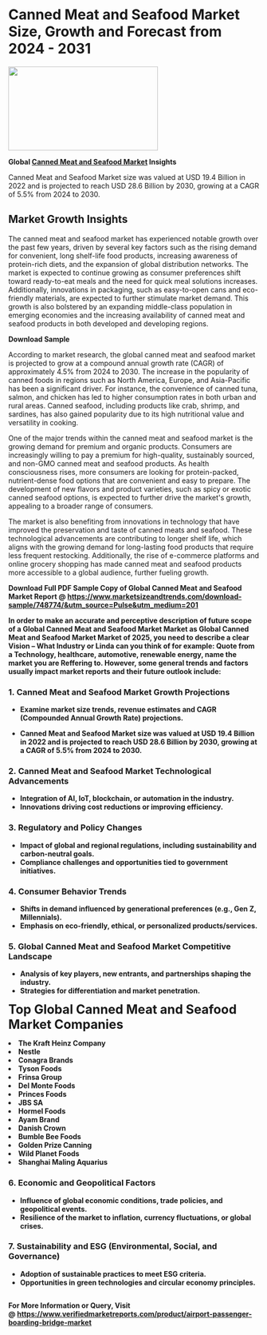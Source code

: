 <H1>Canned Meat and Seafood Market Size, Growth and Forecast from 2024 - 2031</H1><img class="aligncenter size-medium wp-image-584254" src="https://thirdeyenews.in/wp-content/uploads/2024/09/Global-Market-Research-300x168.jpeg" alt="" width="300" height="168" /><p><strong>Global&nbsp;<a href="https://www.marketsizeandtrends.com/download-sample/748774/&amp;utm_source=Pulse&amp;utm_medium=201">Canned Meat and Seafood Market</a> Insights</strong></p><p>Canned Meat and Seafood Market size was valued at USD 19.4 Billion in 2022 and is projected to reach USD 28.6 Billion by 2030, growing at a CAGR of 5.5% from 2024 to 2030.</p><p><h2>Market Growth Insights</h2> <p>The canned meat and seafood market has experienced notable growth over the past few years, driven by several key factors such as the rising demand for convenient, long shelf-life food products, increasing awareness of protein-rich diets, and the expansion of global distribution networks. The market is expected to continue growing as consumer preferences shift toward ready-to-eat meals and the need for quick meal solutions increases. Additionally, innovations in packaging, such as easy-to-open cans and eco-friendly materials, are expected to further stimulate market demand. This growth is also bolstered by an expanding middle-class population in emerging economies and the increasing availability of canned meat and seafood products in both developed and developing regions.</p> <p><strong>Download Sample</strong></p> <p>According to market research, the global canned meat and seafood market is projected to grow at a compound annual growth rate (CAGR) of approximately 4.5% from 2024 to 2030. The increase in the popularity of canned foods in regions such as North America, Europe, and Asia-Pacific has been a significant driver. For instance, the convenience of canned tuna, salmon, and chicken has led to higher consumption rates in both urban and rural areas. Canned seafood, including products like crab, shrimp, and sardines, has also gained popularity due to its high nutritional value and versatility in cooking.</p> <p>One of the major trends within the canned meat and seafood market is the growing demand for premium and organic products. Consumers are increasingly willing to pay a premium for high-quality, sustainably sourced, and non-GMO canned meat and seafood products. As health consciousness rises, more consumers are looking for protein-packed, nutrient-dense food options that are convenient and easy to prepare. The development of new flavors and product varieties, such as spicy or exotic canned seafood options, is expected to further drive the market's growth, appealing to a broader range of consumers.</p> <p>The market is also benefiting from innovations in technology that have improved the preservation and taste of canned meats and seafood. These technological advancements are contributing to longer shelf life, which aligns with the growing demand for long-lasting food products that require less frequent restocking. Additionally, the rise of e-commerce platforms and online grocery shopping has made canned meat and seafood products more accessible to a global audience, further fueling growth.</p> <p><strong></p><p><span class=""><strong>Download Full PDF Sample Copy of Global Canned Meat and Seafood Market Report</strong> @ <a href="https://www.marketsizeandtrends.com/download-sample/748774/&amp;utm_source=Pulse&amp;utm_medium=201" target="_blank">https://www.marketsizeandtrends.com/download-sample/748774/&amp;utm_source=Pulse&amp;utm_medium=201</a></span></p><p>In order to make an accurate and perceptive description of future scope of a Global&nbsp;Canned Meat and Seafood Market Market as Global&nbsp;Canned Meat and Seafood Market Market of 2025, you need to describe a clear Vision &ndash; What Industry or Linda can you think of for example: Quote from a Technology, healthcare, automotive, renewable energy, name the market you are Reffering to. However, some general trends and factors usually impact market reports and their future outlook include:</p><h3>1.&nbsp;<strong>Canned Meat and Seafood Market Growth Projections</strong></h3><ul><li>Examine market size trends, revenue estimates and CAGR (Compounded Annual Growth Rate) projections.</li><li><p>Canned Meat and Seafood Market size was valued at USD 19.4 Billion in 2022 and is projected to reach USD 28.6 Billion by 2030, growing at a CAGR of 5.5% from 2024 to 2030.</p></li></ul><h3>2.&nbsp;<strong>Canned Meat and Seafood Market Technological Advancements</strong></h3><ul><li>Integration of AI, IoT, blockchain, or automation in the industry.</li><li>Innovations driving cost reductions or improving efficiency.</li></ul><h3>3.&nbsp;<strong>Regulatory and Policy Changes</strong></h3><ul><li>Impact of global and regional regulations, including sustainability and carbon-neutral goals.</li><li>Compliance challenges and opportunities tied to government initiatives.</li></ul><h3>4.&nbsp;<strong>Consumer Behavior Trends</strong></h3><ul><li>Shifts in demand influenced by generational preferences (e.g., Gen Z, Millennials).</li><li>Emphasis on eco-friendly, ethical, or personalized products/services.</li></ul><h3>5.&nbsp;<strong>Global Canned Meat and Seafood Market Competitive Landscape</strong></h3><ul><li>Analysis of key players, new entrants, and partnerships shaping the industry.</li><li>Strategies for differentiation and market penetration.</li></ul><p data-pm-slice="1 1 []"><span style="color: inherit; font-family: inherit; font-size: 25px;">Top Global Canned Meat and Seafood Market Companies</span></p><div class="" data-test-id=""><p><li>The Kraft Heinz Company</li><li> Nestle</li><li> Conagra Brands</li><li> Tyson Foods</li><li> Frinsa Group</li><li> Del Monte Foods</li><li> Princes Foods</li><li> JBS SA</li><li> Hormel Foods</li><li> Ayam Brand</li><li> Danish Crown</li><li> Bumble Bee Foods</li><li> Golden Prize Canning</li><li> Wild Planet Foods</li><li> Shanghai Maling Aquarius</li></p></div><h3>6.&nbsp;<strong>Economic and Geopolitical Factors</strong></h3><ul><li>Influence of global economic conditions, trade policies, and geopolitical events.</li><li>Resilience of the market to inflation, currency fluctuations, or global crises.</li></ul><h3>7.&nbsp;<strong>Sustainability and ESG (Environmental, Social, and Governance)</strong></h3><ul><li>Adoption of sustainable practices to meet ESG criteria.</li><li>Opportunities in green technologies and circular economy principles.</li></ul><h2><strong style="font-size: 14px;">For More Information or Query, Visit @&nbsp;</strong><a style="background-color: #ffffff; font-size: 14px;" href="https://www.marketsizeandtrends.com/report/canned-meat-and-seafood-market/" target="_blank">https://www.verifiedmarketreports.com/product/airport-passenger-boarding-bridge-market</a></h2>
